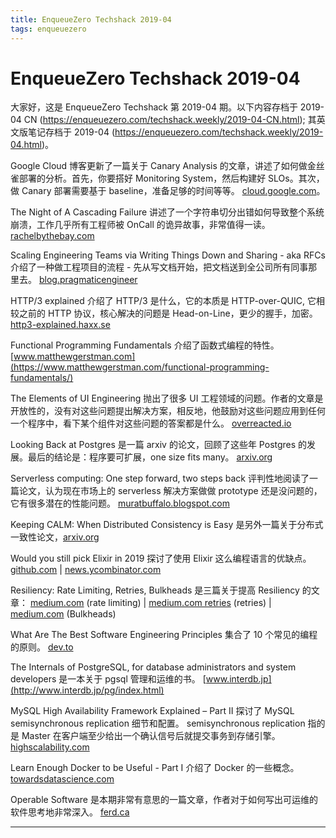 ```yaml
---
title: EnqueueZero Techshack 2019-04
tags: enqueuezero
---
```


# EnqueueZero Techshack 2019-04

大家好，这是 EnqueueZero Techshack 第 2019-04 期。以下内容存档于 2019-04 CN (https://enqueuezero.com/techshack.weekly/2019-04-CN.html); 其英文版笔记存档于 2019-04 (https://enqueuezero.com/techshack.weekly/2019-04.html)。

Google Cloud 博客更新了一篇关于 Canary Analysis 的文章，讲述了如何做金丝雀部署的分析。首先，你要搭好 Monitoring System，然后构建好 SLOs。其次，做 Canary 部署需要基于 baseline，准备足够的时间等等。 [cloud.google.com](https://cloud.google.com/blog/products/devops-sre/canary-analysis-lessons-learned-and-best-practices-from-google-and-waze)。

The Night of A Cascading Failure 讲述了一个字符串切分出错如何导致整个系统崩溃，工作几乎所有工程师被 OnCall 的诡异故事，非常值得一读。[rachelbythebay.com](https://rachelbythebay.com/w/2019/01/20/quiet/)

Scaling Engineering Teams via Writing Things Down and Sharing - aka RFCs 介绍了一种做工程项目的流程 - 先从写文档开始，把文档送到全公司所有同事那里去。 [blog.pragmaticengineer](https://blog.pragmaticengineer.com/scaling-engineering-teams-via-writing-things-down-rfcs/)


HTTP/3 explained 介绍了 HTTP/3 是什么，它的本质是 HTTP-over-QUIC, 它相较之前的 HTTP 协议，核心解决的问题是 Head-on-Line，更少的握手，加密。 [http3-explained.haxx.se](https://http3-explained.haxx.se/en/)

Functional Programming Fundamentals 介绍了函数式编程的特性。 [www.matthewgerstman.com](https://www.matthewgerstman.com/functional-programming-fundamentals/)

The Elements of UI Engineering 抛出了很多 UI 工程领域的问题。作者的文章是开放性的，没有对这些问题提出解决方案，相反地，他鼓励对这些问题应用到任何一个程序中，看下某个组件对这些问题的答案都是什么。 [overreacted.io](https://overreacted.io/the-elements-of-ui-engineering/)

Looking Back at Postgres 是一篇 arxiv 的论文，回顾了这些年 Postgres 的发展。最后的结论是：程序要可扩展，one size fits many。 [arxiv.org](https://arxiv.org/pdf/1901.01973.pdf) 

Serverless computing: One step forward, two steps back 评判性地阅读了一篇论文，认为现在市场上的 serverless 解决方案做做 prototype 还是没问题的，它有很多潜在的性能问题。 [muratbuffalo.blogspot.com](http://muratbuffalo.blogspot.com/2019/01/paper-review-serverless-computing-one.html)

Keeping CALM: When Distributed Consistency is Easy 是另外一篇关于分布式一致性论文，[arxiv.org](https://arxiv.org/abs/1901.01930)

Would you still pick Elixir in 2019 探讨了使用 Elixir 这么编程语言的优缺点。 [github.com](https://github.com/dwyl/learn-elixir/issues/102) | [news.ycombinator.com](https://news.ycombinator.com/item?id=18838115)

Resiliency: Rate Limiting, Retries, Bulkheads 是三篇关于提高 Resiliency 的文章： [medium.com](https://medium.com/dm03514-tech-blog/sre-resiliency-bolt-on-sidecar-rate-limiting-with-envoy-sidecar-5381bd4a1137) (rate limiting) | [medium.com retries](https://medium.com/dm03514-tech-blog/sre-resiliency-retries-in-action-using-js-8e4b7e7d4526) (retries) | [medium.com](https://medium.com/dm03514-tech-blog/sre-resiliency-bulkheads-in-action-using-js-453c02a940c0) (Bulkheads)

What Are The Best Software Engineering Principles 集合了 10 个常见的编程的原则。 [dev.to](https://dev.to/luminousmen/what-are-the-best-software-engineering-principles--3p8n)

 The Internals of PostgreSQL, for database administrators and system developers 是一本关于 pgsql 管理和运维的书。 [www.interdb.jp](http://www.interdb.jp/pg/index.html)

MySQL High Availability Framework Explained – Part II 探讨了 MySQL semisynchronous replication 细节和配置。 semisynchronous replication 指的是 Master 在客户端至少给出一个确认信号后就提交事务到存储引擎。[highscalability.com](http://highscalability.com/blog/2019/1/8/mysql-high-availability-framework-explained-part-ii.html)

Learn Enough Docker to be Useful - Part I 介绍了 Docker 的一些概念。 [towardsdatascience.com](https://towardsdatascience.com/learn-enough-docker-to-be-useful-b7ba70caeb4b)

Operable Software 是本期非常有意思的一篇文章，作者对于如何写出可运维的软件思考地非常深入。 [ferd.ca](https://ferd.ca/operable-software.html)

---

<TechshackHeader />
